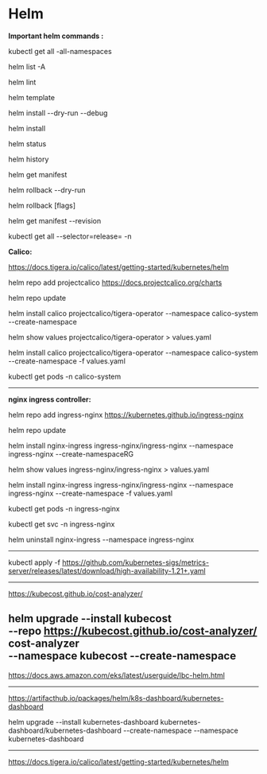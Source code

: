 # Helm

**Important helm commands :**

kubectl get all -all-namespaces

helm list -A

helm lint <chart-path>

helm template <release-name> <chart-path>

helm install <release-name> <chart-path> --dry-run --debug

helm install <release-name> <chart-path>

helm status <release-name>

helm history <release-name>

helm get manifest <release-name>

helm rollback <release-name> <revision> --dry-run

helm rollback <release-name> <revision> [flags]

helm get manifest <release-name> --revision <revision-number>

kubectl get all --selector=release=<release-name> -n <namespace>


**Calico:**

https://docs.tigera.io/calico/latest/getting-started/kubernetes/helm

helm repo add projectcalico https://docs.projectcalico.org/charts

helm repo update

helm install calico projectcalico/tigera-operator --namespace calico-system --create-namespace

helm show values projectcalico/tigera-operator > values.yaml

helm install calico projectcalico/tigera-operator --namespace calico-system --create-namespace -f values.yaml

kubectl get pods -n calico-system

--------------------------------------------------------------------------
**nginx ingress controller:**

helm repo add ingress-nginx https://kubernetes.github.io/ingress-nginx

helm repo update

helm install nginx-ingress ingress-nginx/ingress-nginx --namespace ingress-nginx --create-namespaceRG

helm show values ingress-nginx/ingress-nginx > values.yaml

helm install nginx-ingress ingress-nginx/ingress-nginx --namespace ingress-nginx --create-namespace -f values.yaml

kubectl get pods -n ingress-nginx

kubectl get svc -n ingress-nginx

helm uninstall nginx-ingress --namespace ingress-nginx

----------------------------------------------------------------------------

kubectl apply -f https://github.com/kubernetes-sigs/metrics-server/releases/latest/download/high-availability-1.21+.yaml

---------------------------------------------------

https://kubecost.github.io/cost-analyzer/

helm upgrade --install kubecost \
  --repo
https://kubecost.github.io/cost-analyzer/
cost-analyzer \
  --namespace kubecost --create-namespace
---------------------------------------

https://docs.aws.amazon.com/eks/latest/userguide/lbc-helm.html

-------------------------------------
https://artifacthub.io/packages/helm/k8s-dashboard/kubernetes-dashboard

helm upgrade --install kubernetes-dashboard kubernetes-dashboard/kubernetes-dashboard --create-namespace --namespace kubernetes-dashboard

----------------------

https://docs.tigera.io/calico/latest/getting-started/kubernetes/helm

